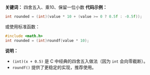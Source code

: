 **关键词：** 四舍五入、乘10、保留一位小数
 **代码示例：**

```c
int rounded = (int)(value * 10 + (value >= 0 ? 0.5f : -0.5f));
```

或使用标准函数：

```c
#include <math.h>
int rounded = (int)roundf(value * 10);
```

**说明：**

- `(int)(x + 0.5)` 是 C 中经典的四舍五入做法（因为 `int` 会向零截断）。
- `roundf()` 提供了更稳定的实现，推荐使用。